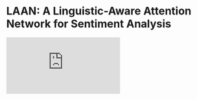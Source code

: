 # LAAN: A Linguistic-Aware Attention Network for Sentiment Analysis
![The overall architecture of the LAAN model](https://github.com/leizy16/leizy.github.io/raw/master/LAAN.pdf)
